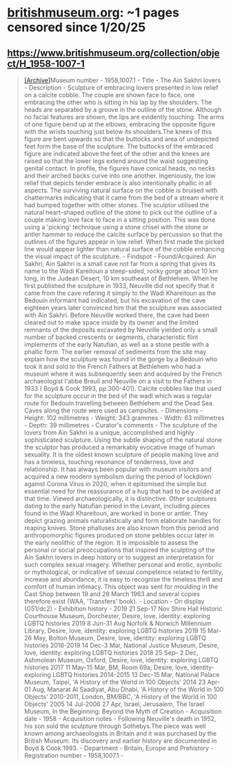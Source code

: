 



# [britishmuseum.org](britishmuseum.org): ~1 pages censored since 1/20/25

## https://www.britishmuseum.org/collection/object/H_1958-1007-1


> [[Archive]](https://web.archive.org/web/20240000000000*/https://www.britishmuseum.org/collection/object/H_1958-1007-1)Museum number - 1958,1007.1 - Title - The Ain Sakhri lovers - Description - Sculpture of embracing lovers presented in low relief on a calcite cobble. The couple are shown face to face, one embracing the other who is sitting in his lap by the shoulders. The heads are separated by a groove in the outline of the stone. Although no facial features are shown, the lips are evidently touching. The arms of one figure bend up at the elbows, embracing the opposite figure with the wrists touching just below its shoulders.The knees of this figure are bent upwards so that the buttocks and area of undepicted feet form the base of the sculpture. The buttocks of the embraced figure are indicated above the feet of the other and the knees are raised so that the lower legs extend around the waist suggesting genital contact. In profile, the figures have conical heads, no necks and their arched backs curve into one another. Ingeniously, the low relief that depicts tender embrace is also intentionally phallic in all aspects. The surviving natural surface on the cobble is bruised with chattermarks indicating that it came from the bed of a stream where it had bumped together with other stones. The sculptor utilised the natural heart-shaped outline of the stone to pick out the outline of a couple making love face to face in a sitting position. This was done using a 'picking' technique using a stone chisel with the stone or antler hammer to reduce the calcite surface by percussion so that the outlines of the figures appear in low relief. When first made the picked line would appear lighter than natural surface of the cobble enhancing the visual impact of the sculpture. - Findspot - Found/Acquired: Ain Sakhri, Ain Sakhri is a small cave not far from a spring that gives its name to the Wadi Kareitoun a steep-sided, rocky gorge about 10 km long, in the Judean Desert, 10 km southeast of Bethlehem. When he first published the sculpture in 1933, Neuville did not specify that it came from the cave refering it simply to the Wadi Khareitoun as the Bedouin informant had indicated, but his excavation of the cave eighteen years later convinced him that the sculpture was associated with Ain Sakhri. Before Neuville worked there, the cave had been cleared out to make space inside by its owner and the limited remnants of the deposits excavated by Neuville yielded only a small number of backed crescents or segments, characteristic flint implements of the early Natufian, as well as a stone pestle with a phallic form. The earlier removal of sediments from the site may explain how the sculpture was found in the gorge by a Bedouin who took it and sold to the French Fathers at Bethlehem who had a museum where it was subsequently seen and acquired by the French archaeologist l'abbe Breuil and Neuville on a visit to the Fathers in 1933 ( Boyd & Cook 1993, pp.300-401). Calcite cobbles like that used for the sculpture occur in the bed of the wadi which was a regular route for Bedouin travelling between Bethlehem and the Dead Sea. Caves along the route were used as campsites. - Dimensions - Height: 102 millimetres - Weight: 343 grammes - Width: 63 millimetres - Depth: 39 millimetres - Curator's comments - The sculpture of the lovers from Ain Sakhri is a unique, accomplished and highly sophisticated sculpture. Using the subtle shaping of the natural stone the sculptor has produced a remarkably evocative image of human sexuality. It is the oldest known sculpture of people making love and has a timeless, touching resonance of tenderness, love and relationship. It has always been popular with museum visitors and acquired a new modern symbolism during the period of lockdown against Corona Virus in 2020, when it epitomised the simple but essential need for the reassurance of a hug that had to be avoided at that time. Viewed archaeologically, it is distinctive. Other sculptures dating to the early Natufian period in the Levant, including pieces found in the Wadi Khareitoun, are worked in bone or antler. They depict grazing animals naturalistically and form elaborate handles for reaping knives. Stone phalluses are also known from this period and anthropomorphic figures produced on stone pebbles occur later in the early neolithic of the region. It is impossible to assess the personal or social preoccupations that inspired the sculpting of the Ain Sakhri lovers in deep history or to suggest an interpretation for such complex sexual imagery. Whether personal and erotic, symbolic or mythological, or indicative of sexual competence related to fertility, increase and abundance, it is easy to recognise the timeless thrill and comfort of human intimacy. This object was sent for moulding in the Cast Shop between 19 and 28 March 1963 and several copies therefore exist (WAA, 'Transfers' book). - Location - On display (G51/dc2) - Exhibition history - 2019 21 Sep-17 Nov Shire Hall Historic Courthouse Museum, Dorchester, Desire, love, identity: exploring LGBTQ histories 2019 8 Jun-31 Aug Norfolk & Norwich Millennium Library, Desire, love, identity: exploring LGBTQ histories 2019 15 Mar-26 May, Bolton Museum, Desire, love, identity: exploring LGBTQ histories 2018-2019 14 Dec-3 Mar, National Justice Museum, Desire, love, identity: exploring LGBTQ histories 2018 25 Sep– 2 Dec, Ashmolean Museum, Oxford, Desire, love, identity: exploring LGBTQ histories 2017 11 May-15 Mar, BM, Room 69a, Desire, love, identity-exploring LGBTQ histories 2014-2015 13 Dec-15 Mar, National Palace Museum, Taipei, 'A History of the World in 100 Objects' 2014 23 Apr-01 Aug, Manarat Al Saadiyat, Abu Dhabi, 'A History of the World in 100 Objects' 2010-2011, London, BM/BBC, 'A History of the World in 100 Objects' 2005 14 Jul-2006 27 Apr, Israel, Jerusalem, The Israel Museum, In the Beginning: Beyond the Myth of Creation - Acquisition date - 1958 - Acquisition notes - Following Neuville's death in 1952, his son sold the sculpture through Sothebys.The piece was well known among archaeologists in Britain and it was purchased by the British Museum. Its discovery and earlier history are documented in Boyd & Cook 1993. - Department - Britain, Europe and Prehistory - Registration number - 1958,1007.1 -